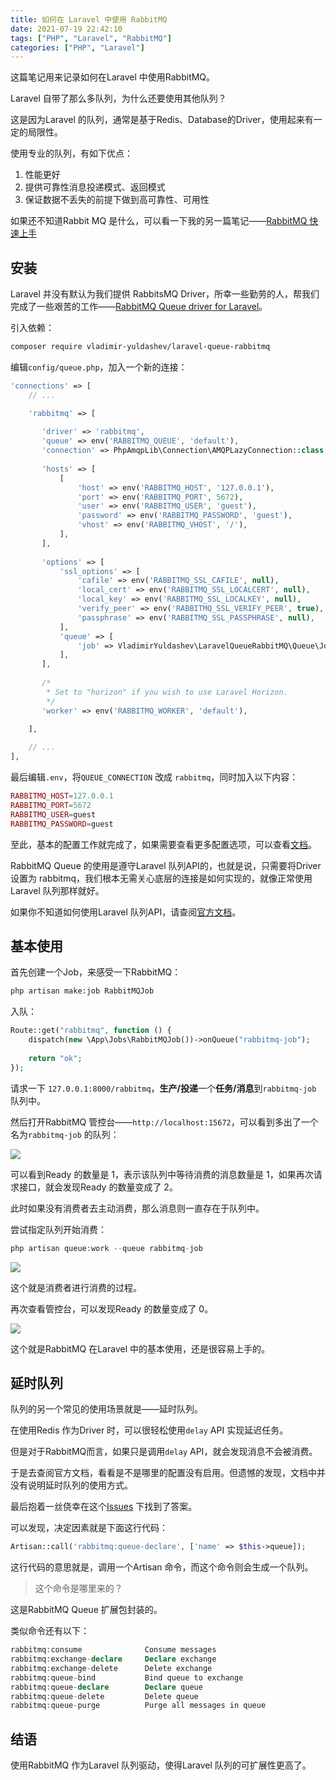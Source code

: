 ```yaml
---
title: 如何在 Laravel 中使用 RabbitMQ
date: 2021-07-19 22:42:10
tags: ["PHP", "Laravel", "RabbitMQ"]
categories: ["PHP", "Laravel"]
---
```


这篇笔记用来记录如何在Laravel 中使用RabbitMQ。

<!-- more -->

Laravel 自带了那么多队列，为什么还要使用其他队列？

这是因为Laravel 的队列，通常是基于Redis、Database的Driver，使用起来有一定的局限性。

使用专业的队列，有如下优点：
1. 性能更好
2. 提供可靠性消息投递模式、返回模式
3. 保证数据不丢失的前提下做到高可靠性、可用性

如果还不知道Rabbit MQ 是什么，可以看一下我的另一篇笔记——[RabbitMQ 快速上手](https://www.0x2beace.com/rabbitmq-quick-start/)

## 安装
Laravel 并没有默认为我们提供 RabbitsMQ Driver，所幸一些勤劳的人，帮我们完成了一些艰苦的工作——[RabbitMQ Queue driver for Laravel](https://github.com/vyuldashev/laravel-queue-rabbitmq)。

引入依赖：
```bash
composer require vladimir-yuldashev/laravel-queue-rabbitmq
```

编辑`config/queue.php`，加入一个新的连接：
```php
'connections' => [
    // ...

    'rabbitmq' => [
    
       'driver' => 'rabbitmq',
       'queue' => env('RABBITMQ_QUEUE', 'default'),
       'connection' => PhpAmqpLib\Connection\AMQPLazyConnection::class,
   
       'hosts' => [
           [
               'host' => env('RABBITMQ_HOST', '127.0.0.1'),
               'port' => env('RABBITMQ_PORT', 5672),
               'user' => env('RABBITMQ_USER', 'guest'),
               'password' => env('RABBITMQ_PASSWORD', 'guest'),
               'vhost' => env('RABBITMQ_VHOST', '/'),
           ],
       ],
   
       'options' => [
           'ssl_options' => [
               'cafile' => env('RABBITMQ_SSL_CAFILE', null),
               'local_cert' => env('RABBITMQ_SSL_LOCALCERT', null),
               'local_key' => env('RABBITMQ_SSL_LOCALKEY', null),
               'verify_peer' => env('RABBITMQ_SSL_VERIFY_PEER', true),
               'passphrase' => env('RABBITMQ_SSL_PASSPHRASE', null),
           ],
           'queue' => [
               'job' => VladimirYuldashev\LaravelQueueRabbitMQ\Queue\Jobs\RabbitMQJob::class,
           ],
       ],
   
       /*
        * Set to "horizon" if you wish to use Laravel Horizon.
        */
       'worker' => env('RABBITMQ_WORKER', 'default'),
        
    ],

    // ...    
],
```

最后编辑`.env`，将`QUEUE_CONNECTION` 改成 `rabbitmq`，同时加入以下内容：
```php
RABBITMQ_HOST=127.0.0.1
RABBITMQ_PORT=5672
RABBITMQ_USER=guest
RABBITMQ_PASSWORD=guest
```

至此，基本的配置工作就完成了，如果需要查看更多配置选项，可以查看[文档](https://github.com/vyuldashev/laravel-queue-rabbitmq#optional-config)。

RabbitMQ Queue 的使用是遵守Laravel 队列API的，也就是说，只需要将Driver 设置为 rabbitmq，我们根本无需关心底层的连接是如何实现的，就像正常使用Laravel 队列那样就好。

如果你不知道如何使用Laravel 队列API，请查阅[官方文档](http://laravel.com/docs/queues)。

## 基本使用

首先创建一个Job，来感受一下RabbitMQ：
```bash
php artisan make:job RabbitMQJob
```

入队：
```php
Route::get("rabbitmq", function () {
    dispatch(new \App\Jobs\RabbitMQJob())->onQueue("rabbitmq-job");
    
    return "ok";
});
```

请求一下 `127.0.0.1:8000/rabbitmq`，**生产/投递**一个**任务/消息**到`rabbitmq-job` 队列中。

然后打开RabbitMQ 管控台——`http://localhost:15672`，可以看到多出了一个名为`rabbitmq-job` 的队列：

![](https://cdn.jsdelivr.net/gh/0xAiKang/CDN/blog/images/20210718220527.png)

可以看到Ready 的数量是 1，表示该队列中等待消费的消息数量是 1，如果再次请求接口，就会发现Ready 的数量变成了 2。

此时如果没有消费者去主动消费，那么消息则一直存在于队列中。

尝试指定队列开始消费：
```php
php artisan queue:work --queue rabbitmq-job
```

![](https://cdn.jsdelivr.net/gh/0xAiKang/CDN/blog/images/20210718220539.png)

这个就是消费者进行消费的过程。

再次查看管控台，可以发现Ready 的数量变成了 0。

![](https://cdn.jsdelivr.net/gh/0xAiKang/CDN/blog/images/20210718220547.png)

这个就是RabbitMQ 在Laravel 中的基本使用，还是很容易上手的。

## 延时队列
队列的另一个常见的使用场景就是——延时队列。

在使用Redis 作为Driver 时，可以很轻松使用`delay` API 实现延迟任务。

但是对于RabbitMQ而言，如果只是调用`delay` API，就会发现消息不会被消费。

于是去查阅官方文档，看看是不是哪里的配置没有启用。但遗憾的发现，文档中并没有说明延时队列的使用方式。

最后抱着一丝侥幸在这个[Issues](https://github.com/vyuldashev/laravel-queue-rabbitmq/issues/342#issuecomment-659209409) 下找到了答案。

可以发现，决定因素就是下面这行代码：
```php
Artisan::call('rabbitmq:queue-declare', ['name' => $this->queue]);
```

这行代码的意思就是，调用一个Artisan 命令，而这个命令则会生成一个队列。

> 这个命令是哪里来的？

这是RabbitMQ Queue 扩展包封装的。

类似命令还有以下：
```php
rabbitmq:consume              Consume messages
rabbitmq:exchange-declare     Declare exchange
rabbitmq:exchange-delete      Delete exchange
rabbitmq:queue-bind           Bind queue to exchange
rabbitmq:queue-declare        Declare queue
rabbitmq:queue-delete         Delete queue
rabbitmq:queue-purge          Purge all messages in queue
```

## 结语
使用RabbitMQ 作为Laravel 队列驱动，使得Laravel 队列的可扩展性更高了。
